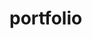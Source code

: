 # portfolio


<!-- Producing my portfolio has shown me how thrilling and nerve-wracking making websites and coding can be. 
As in situations where you are instructed to recreate something but only have a visual illustration.
The hardest part is turning it into a code, which requires a lot of patience and can lead to an axiomatic mentality. 
The easiest way I've found to do it is to take each step individually, concentrating on a page at a time.
If there are any bugs or issues, I should leave them alone and concentrate on the other pages before returning to what needs to be fixed. -->
